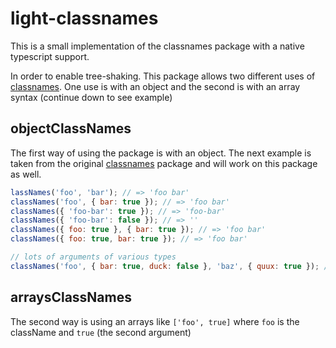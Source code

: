 # light-classnames
This is a small implementation of the classnames package with a native typescript support.

In order to enable tree-shaking. This package allows two different uses of [classnames](https://www.npmjs.com/package/classnames).
One use is with an object and the second is with an array syntax (continue down to see example)

## objectClassNames
The first way of using the package is with an object. The next example is taken from the original [classnames](https://www.npmjs.com/package/classnames) package and will work on this package as well.

```js
lassNames('foo', 'bar'); // => 'foo bar'
classNames('foo', { bar: true }); // => 'foo bar'
classNames({ 'foo-bar': true }); // => 'foo-bar'
classNames({ 'foo-bar': false }); // => ''
classNames({ foo: true }, { bar: true }); // => 'foo bar'
classNames({ foo: true, bar: true }); // => 'foo bar'

// lots of arguments of various types
classNames('foo', { bar: true, duck: false }, 'baz', { quux: true }); // => 'foo bar baz quux'
```

## arraysClassNames
The second way is using an arrays like `['foo', true]` where `foo` is the className and `true` (the second argument)
